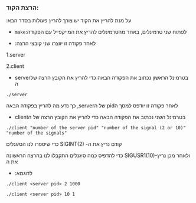 ### הרצת הקוד:
:על מנת להריץ את הקוד יש צורך להריץ פעולות בסדר הבא
 
-  `make`:לפתוח שני טרמינלים, באחד מהטרמינלים להריץ את המייקפייל עם הפקודה

- :לאחר פקודה זו יווצרו שני קובצי הרצה

1.server

2.client
 
-   serverבטרמינל הראשון נכתוב את הפקודה הבאה כדי להריץ את הקובץ הרצה של ה
 
 `./server `
  
כך נדע מה להריץ בפקודה הבאה ,serverשל ה pidלאחר פקודה זו יודפס למסך ה
  
-   clientבטרמינל השני נכתוב את הפקודה הבאה כדי להריץ את הקובץ הרצה של ה
 
 `./client "number of the server pid" "number of the signal (2 or 10)" "number of the signals" `
  

כדי שיספרו לנו הסיגנלים SIGINT(2) -קודם נריץ את ה

 כדי להדפיס כמה סיגנלים התקבלו לנו בהרצה הראשונה SIGUSR1(10)-ולאחר מכן נריץ את ה

- :לדוגמא

 `./client <server pid> 2 1000 `
 
 `./client <server pid> 10 1 `
 
